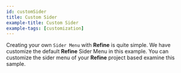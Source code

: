```yaml
---
id: customSider
title: Custom Sider
example-title: Custom Sider
example-tags: [customization]
---
```


Creating your own `Sider Menu` with **Refine** is quite simple. We have customize the default **Refine** Sider Menu in this example. You can customize the sider menu of your **Refine** project based examine this sample.

<CodeSandboxExample path="customization-sider" />
